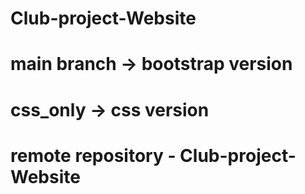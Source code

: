 # Club-project-Website

# main branch -> bootstrap version

# css_only -> css version

# remote repository - Club-project-Website
